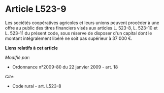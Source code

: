 # Article L523-9

Les sociétés coopératives agricoles et leurs unions peuvent procéder à une offre au public des titres financiers visés aux
articles L. 523-8, L. 523-10 et L. 523-11 du présent code, sous réserve de disposer d'un capital dont le montant
intégralement libéré ne soit pas supérieur à 37 000 €.

**Liens relatifs à cet article**

_Modifié par_:

  - Ordonnance n°2009-80 du 22 janvier 2009 - art. 18

_Cite_:

  - Code rural - art. L523-8
